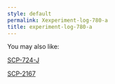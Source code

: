 ```yaml
---
style: default
permalink: Xexperiment-log-780-a
title: experiment-log-780-a
---
```

You may also like:

[SCP-724-J](http://scp-wiki.net/scp-724-j)

[SCP-2167](http://scp-wiki.net/scp-2167)
